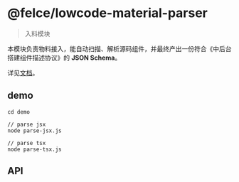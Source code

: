 # @felce/lowcode-material-parser

> 入料模块

本模块负责物料接入，能自动扫描、解析源码组件，并最终产出一份符合《中后台搭建组件描述协议》的 **JSON Schema**。

详见[文档](https://felce.cn/docs/guide/design/materialParser)。

## demo

```shell
cd demo

// parse jsx
node parse-jsx.js

// parse tsx
node parse-tsx.js

```

## API

